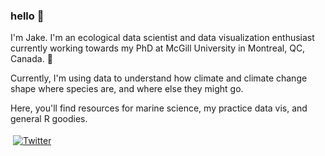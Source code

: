 ### hello  👋


I'm Jake. I'm an ecological data scientist and data visualization enthusiast currently working towards my PhD at McGill University in Montreal, QC, Canada. 🍁

Currently, I'm using data to understand how climate and climate change shape where species are, and where else they might go. 


Here, you'll find resources for marine science, my practice data vis, and general R goodies. 

  <a href="https://twitter.com/jake_lawlor1">
    <img src="https://raw.githubusercontent.com/MikeCodesDotNET/MikeCodesDotNET/a8abbf37441f3253f74ea255a47f289208d7568c/Resources/twitter.svg" alt="Twitter" style="vertical-align:top; margin:4px">
  </a>  


<!--
**jakelawlor/jakelawlor** is a ✨ _special_ ✨ repository because its `README.md` (this file) appears on your GitHub profile.

Here are some ideas to get you started:

- 🔭 I’m currently working on ...
- 🌱 I’m currently learning ...
- 👯 I’m looking to collaborate on ...
- 🤔 I’m looking for help with ...
- 💬 Ask me about ...
- 📫 How to reach me: ...
- 😄 Pronouns: ...
- ⚡ Fun fact: ...
-->
